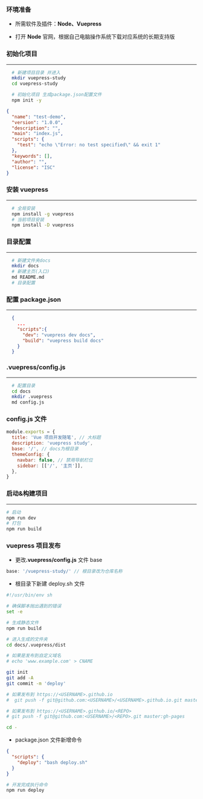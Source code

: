 ### 环境准备

- 所需软件及插件：<strong>Node、Vuepress</strong>

- 打开 <strong>Node</strong> 官网，根据自己电脑操作系统下载对应系统的长期支持版

### 初始化项目

---

```sh
  # 新建项目目录 并进入
  mkdir vuepress-study
  cd vuepress-study

  # 初始化项目 生成package.json配置文件
  npm init -y
```

```json
{
  "name": "test-demo",
  "version": "1.0.0",
  "description": "",
  "main": "index.js",
  "scripts": {
    "test": "echo \"Error: no test specified\" && exit 1"
  },
  "keywords": [],
  "author": "",
  "license": "ISC"
}
```

### 安装 vuepress

---

```sh
  # 全局安装
  npm install -g vuepress
  # 当前项目安装
  npm install -D vuepress
```

### 目录配置

---

```sh
  # 新建文件夹docs
  mkdir docs
  # 新建主页(入口)
  md README.md
  # 目录配置
```

### 配置 package.json

---

```json
  {
    ...
    "scripts":{
      "dev": "vuepress dev docs",
      "build": "vuepress build docs"
    }
  }
```

### .vuepress/config.js

---

```sh
  # 配置目录
  cd docs
  mkdir .vuepress
  md config.js
```

### config.js 文件

```js
module.exports = {
  title: 'Vue 项目开发随笔', // 大标题
  description: 'vuepress study',
  base: '/', // docs为根目录
  themeConfig: {
    navbar: false, // 禁用导航栏位
    sidebar: [['/', '主页']],
  },
}
```

### 启动&构建项目

---

```sh
# 启动
npm run dev
# 打包
npm run build
```

### vuepress 项目发布

- 更改<strong>.vuepress/config.js</strong> 文件 base

```js
base: '/vuepress-study/' // 根目录改为仓库名称
```

- 根目录下新建 deploy.sh 文件

```sh
#!/usr/bin/env sh

# 确保脚本抛出遇到的错误
set -e

# 生成静态文件
npm run build

# 进入生成的文件夹
cd docs/.vuepress/dist

# 如果是发布到自定义域名
# echo 'www.example.com' > CNAME

git init
git add -A
git commit -m 'deploy'

# 如果发布到 https://<USERNAME>.github.io
#  git push -f git@github.com:<USERNAME>/<USERNAME>.github.io.git master

# 如果发布到 https://<USERNAME>.github.io/<REPO>
# git push -f git@github.com:<USERNAME>/<REPO>.git master:gh-pages

cd -
```

- package.json 文件新增命令

```json
{
  "scripts": {
    "deploy": "bash deploy.sh"
  }
}
```

```sh
# 开发完成执行命令
npm run deploy
```
